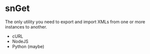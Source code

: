 # snGet

The only utility you need to export and import XMLs from one or more instances to another.
 - cURL
 - NodeJS
 - Python (maybe)
